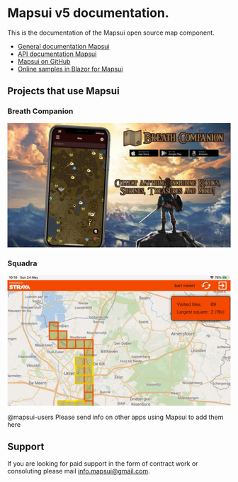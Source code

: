 # **Mapsui v5** documentation.

This is the documentation of the Mapsui open source map component.
- [General documentation Mapsui](https://mapsui.com/v5/documentation/home.html)
- [API documentation Mapsui](https://mapsui.com/v5/api/index.html)
- [Mapsui on GitHub](https://github.com/mapsui/mapsui)
- [Online samples in Blazor for Mapsui](https://mapsui.com/v5/samples/)

## Projects that use Mapsui

### Breath Companion

[![Breath Companion website](images/breath-companion.png)](https://software-notion.de/apps/breath-companion)

### Squadra

[![Squadra](images/squadra.png)](https://bertt.github.io/squadra/)

@mapsui-users Please send info on other apps using Mapsui to add them here

## Support

If you are looking for paid support in the form of contract work or consoluting please mail [info.mapsui@gmail.com](mailto:info.mapsui@gmail.com).
